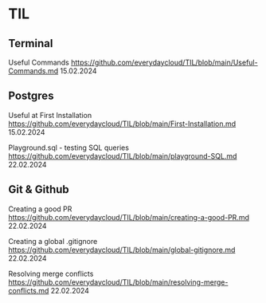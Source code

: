 # TIL

## Terminal 

Useful Commands
https://github.com/everydaycloud/TIL/blob/main/Useful-Commands.md 15.02.2024

## Postgres

Useful at First Installation
https://github.com/everydaycloud/TIL/blob/main/First-Installation.md 15.02.2024

Playground.sql - testing SQL queries
https://github.com/everydaycloud/TIL/blob/main/playground-SQL.md 22.02.2024

## Git & Github

Creating a good PR
https://github.com/everydaycloud/TIL/blob/main/creating-a-good-PR.md 22.02.2024

Creating a global .gitignore
https://github.com/everydaycloud/TIL/blob/main/global-gitignore.md 22.02.2024

Resolving merge conflicts
https://github.com/everydaycloud/TIL/blob/main/resolving-merge-conflicts.md 22.02.2024
